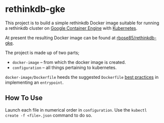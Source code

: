 # rethinkdb-gke

This project is to build a simple rethinkdb Docker image suitable for running a rethinkdb cluster on [Google Container Engine](https://cloud.google.com/container-engine/) with [Kubernetes](http://kubernetes.io/).

At present the resulting Docker image can be found at [rbose85/rethinkdb-gke](https://registry.hub.docker.com/u/rbose85/rethinkdb-gke/).

The project is made up of two parts;

 * `docker-image` – from which the docker image is created.
 * `configuration` – all things pertaining to kubernetes.

`docker-image/Dockerfile` heeds the suggested `Dockerfile` [best practices](https://docs.docker.com/articles/dockerfile_best-practices/#example) in implementing an `entrypoint`.

## How To Use

Launch each file in numerical order in `configuration`. Use the `kubectl create -f <file>.json` command to do so.

